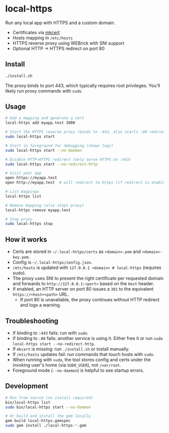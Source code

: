 # local-https

Run any local app with HTTPS and a custom domain.

- Certificates via [mkcert](https://github.com/FiloSottile/mkcert)
- Hosts mapping in `/etc/hosts`
- HTTPS reverse proxy using WEBrick with SNI support
- Optional HTTP → HTTPS redirect on port 80

## Install

```bash
./install.sh
```

The proxy binds to port 443, which typically requires root privileges. You'll likely run proxy commands with `sudo`.

## Usage

```bash
# Add a mapping and generate a cert
local-https add myapp.test 3000

# Start the HTTPS reverse proxy (binds to :443, also starts :80 redirect)
sudo local-https start

# Start in foreground for debugging (shows logs)
sudo local-https start --no-daemon

# Disable HTTP→HTTPS redirect (only serve HTTPS on :443)
sudo local-https start --no-redirect-http

# Visit your app
open https://myapp.test
open http://myapp.test  # will redirect to https (if redirect is enabled)

# List mappings
local-https list

# Remove mapping (also stops proxy)
local-https remove myapp.test

# Stop proxy
sudo local-https stop
```

## How it works

- Certs are stored in `~/.local-https/certs` as `<domain>.pem` and `<domain>-key.pem`.
- Config is `~/.local-https/config.json`.
- `/etc/hosts` is updated with `127.0.0.1 <domain> # local-https` (requires sudo).
- The proxy uses SNI to present the right certificate per requested domain and forwards to `http://127.0.0.1:<port>` based on the `Host` header.
- If enabled, an HTTP server on port 80 issues a `301` to the equivalent `https://<host><path>` URL.
  - If port 80 is unavailable, the proxy continues without HTTP redirect and logs a warning.

## Troubleshooting

- If binding to `:443` fails: run with `sudo`.
- If binding to `:80` fails: another service is using it. Either free it or run `sudo local-https start --no-redirect-http`.
- If `mkcert` is missing: run `./install.sh` or install manually.
- If `/etc/hosts` updates fail: run commands that touch hosts with `sudo`.
- When running with `sudo`, the tool stores config and certs under the invoking user's home (via `SUDO_USER`), not `/var/root`.
- Foreground mode (`--no-daemon`) is helpful to see startup errors.

## Development

```bash
# Run from source (no install required)
bin/local-https list
sudo bin/local-https start --no-daemon

# Or build and install the gem locally
gem build local-https.gemspec
sudo gem install ./local-https-*.gem
```
